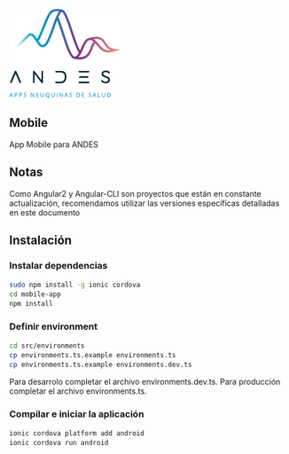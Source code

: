 ![ANDES](https://github.com/andes/andes.github.io/raw/master/images/logo.png)

## Mobile

App Mobile para ANDES

## Notas

Como Angular2 y Angular-CLI son proyectos que están en constante actualización, recomendamos utilizar las versiones específicas detalladas en este documento

## Instalación

### Instalar dependencias

```bash
sudo npm install -g ionic cordova
cd mobile-app
npm install
```

### Definir environment

```bash
cd src/environments
cp environments.ts.example environments.ts 
cp environments.ts.example environments.dev.ts
```
Para desarrolo completar el archivo environments.dev.ts.
Para producción completar el archivo environments.ts. 

### Compilar e iniciar la aplicación

```bash
ionic cordova platform add android
ionic cordova run android
```
